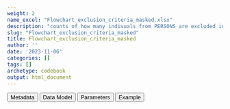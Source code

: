 ```yaml
---
weight: 2
name_excel: "Flowchart_exclusion_criteria_masked.xlsx"
description: "counts of how many indivuals from PERSONS are excluded in the study population"
slug: "Flowchart_exclusion_criteria_masked"
title: Flowchart_exclusion_criteria_masked
author: ''
date: '2023-11-06'
categories: []
tags: []
archetype: codebook
output: html_document
---
```


<div class="tab">
<button class="tablinks" onclick="openCity(event, &#39;Metadata&#39;)" id="defaultOpen">Metadata</button>
<button class="tablinks" onclick="openCity(event, &#39;Data Model&#39;)">Data Model</button>
<button class="tablinks" onclick="openCity(event, &#39;Parameters&#39;)">Parameters</button>
<button class="tablinks" onclick="openCity(event, &#39;Example&#39;)">Example</button>
</div>
<div class="tabcontent"></div>
